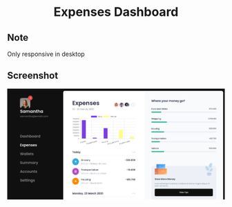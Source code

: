 <div align="center">
  <h1>Expenses Dashboard</h1>
</div>

## Note

Only responsive in desktop

## Screenshot

![Screenshot](./public/screenshot.png)
